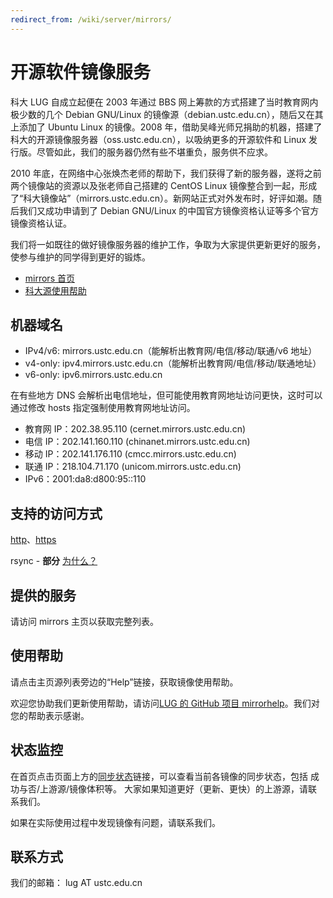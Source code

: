 ```yaml
---
redirect_from: /wiki/server/mirrors/
---
```


# 开源软件镜像服务

科大 LUG 自成立起便在 2003 年通过 BBS 网上筹款的方式搭建了当时教育网内极少数的几个 Debian GNU/Linux 的镜像源（debian.ustc.edu.cn），随后又在其上添加了 Ubuntu Linux 的镜像。2008 年，借助吴峰光师兄捐助的机器，搭建了科大的开源镜像服务器（oss.ustc.edu.cn），以吸纳更多的开源软件和 Linux 发行版。尽管如此，我们的服务器仍然有些不堪重负，服务供不应求。

2010 年底，在网络中心张焕杰老师的帮助下，我们获得了新的服务器，遂将之前两个镜像站的资源以及张老师自己搭建的 CentOS Linux 镜像整合到一起，形成了“科大镜像站”（mirrors.ustc.edu.cn）。新网站正式对外发布时，好评如潮。随后我们又成功申请到了 Debian GNU/Linux 的中国官方镜像资格认证等多个官方镜像资格认证。

我们将一如既往的做好镜像服务器的维护工作，争取为大家提供更新更好的服务，使参与维护的同学得到更好的锻炼。

- [mirrors 首页](//mirrors.ustc.edu.cn/)
- [科大源使用帮助](//mirrors.ustc.edu.cn/help/)

## 机器域名

- IPv4/v6: mirrors.ustc.edu.cn（能解析出教育网/电信/移动/联通/v6 地址）
- v4-only: ipv4.mirrors.ustc.edu.cn（能解析出教育网/电信/移动/联通地址）
- v6-only: ipv6.mirrors.ustc.edu.cn

在有些地方 DNS 会解析出电信地址，但可能使用教育网地址访问更快，这时可以通过修改 hosts 指定强制使用教育网地址访问。

- 教育网 IP：202.38.95.110 (cernet.mirrors.ustc.edu.cn)
- 电信 IP：202.141.160.110 (chinanet.mirrors.ustc.edu.cn)
- 移动 IP：202.141.176.110 (cmcc.mirrors.ustc.edu.cn)
- 联通 IP：218.104.71.170 (unicom.mirrors.ustc.edu.cn)
- IPv6：2001:da8:d800:95::110

## 支持的访问方式

[http](http://mirrors.ustc.edu.cn/)、[https](https://mirrors.ustc.edu.cn/)

rsync - **部分** [为什么？](https://servers.ustclug.org/2014/08/mirrors-newest-changes/)

## 提供的服务

请访问 mirrors 主页以获取完整列表。

## 使用帮助

请点击主页源列表旁边的“Help”链接，获取镜像使用帮助。

欢迎您协助我们更新使用帮助，请访问[LUG 的 GitHub 项目 mirrorhelp](https://github.com/ustclug/mirrorhelp)。我们对您的帮助表示感谢。

## 状态监控

在首页点击页面上方的[同步状态](https://mirrors.ustc.edu.cn/status)链接，可以查看当前各镜像的同步状态，包括 成功与否/上游源/镜像体积等。 大家如果知道更好（更新、更快）的上游源，请联系我们。

如果在实际使用过程中发现镜像有问题，请联系我们。

## 联系方式

我们的邮箱： lug AT ustc.edu.cn
